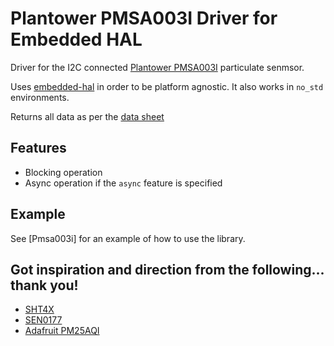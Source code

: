 # Plantower PMSA003I Driver for Embedded HAL

Driver for the I2C connected 
[Plantower PMSA003I](https://learn.adafruit.com/pmsa003i/) particulate senmsor.

Uses [embedded-hal](https://github.com/rust-embedded/embedded-hal) in order to
be platform agnostic. It also works in `no_std` environments.

Returns all data as per the [data sheet](https://cdn-shop.adafruit.com/product-files/4632/4505_PMSA003I_series_data_manual_English_V2.6.pdf)

## Features

- Blocking operation
- Async operation if the `async` feature is specified

## Example
See [Pmsa003i] for an example of how to use the library.

## Got inspiration and direction from the following... thank you!

- [SHT4X](https://crates.io/crates/sht4x)
- [SEN0177](https://crates.io/crates/sen0177)
- [Adafruit PM25AQI](https://github.com/adafruit/Adafruit_PM25AQI/)